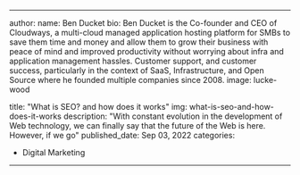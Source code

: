 ---

author:
  name: Ben Ducket 
  bio: Ben Ducket is the Co-founder and CEO of Cloudways, a multi-cloud managed application hosting platform for SMBs to save them time and money and allow them to grow their business with peace of mind and improved productivity without worrying about infra and application management hassles. Customer support, and customer success, particularly in the context of SaaS, Infrastructure, and Open Source where he founded multiple companies since 2008.
  image: lucke-wood
 

title: "What is SEO? and how does it works"
img: what-is-seo-and-how-does-it-works
description: "With constant evolution in the development of Web technology, we can finally say that the future of the Web is here. However, if we go"
published_date: Sep 03, 2022
categories:
  - Digital Marketing

---